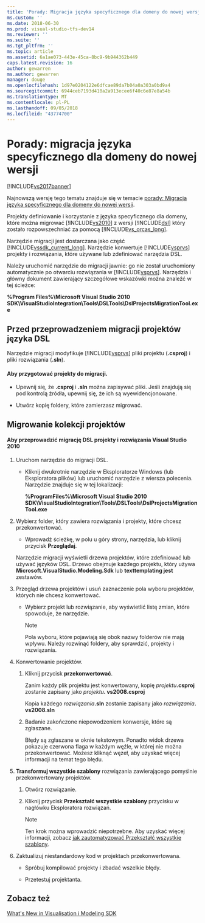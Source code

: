 ```yaml
---
title: 'Porady: Migracja języka specyficznego dla domeny do nowej wersji | Dokumentacja firmy Microsoft'
ms.custom: ''
ms.date: 2018-06-30
ms.prod: visual-studio-tfs-dev14
ms.reviewer: ''
ms.suite: ''
ms.tgt_pltfrm: ''
ms.topic: article
ms.assetid: 6a1ae073-443e-45ca-8bc9-9b944362b449
caps.latest.revision: 16
author: gewarren
ms.author: gewarren
manager: douge
ms.openlocfilehash: 1d97e0204122e6dfcae89da7b04a0a303a0bd9a4
ms.sourcegitcommit: 6944ceb7193d410a2a913ecee6f40c6e87e8a54b
ms.translationtype: MT
ms.contentlocale: pl-PL
ms.lasthandoff: 09/05/2018
ms.locfileid: "43774700"
---
```

# <a name="how-to-migrate-a-domain-specific-language-to-a-new-version"></a>Porady: migracja języka specyficznego dla domeny do nowej wersji
[!INCLUDE[vs2017banner](../includes/vs2017banner.md)]

Najnowszą wersję tego tematu znajduje się w temacie [porady: Migracja języka specyficznego dla domeny do nowej wersji](https://docs.microsoft.com/visualstudio/modeling/how-to-migrate-a-domain-specific-language-to-a-new-version).  
  
Projekty definiowanie i korzystanie z języka specyficznego dla domeny, które można migrować [!INCLUDE[vs2010](../includes/vs2010-md.md)] z wersji [!INCLUDE[dsl](../includes/dsl-md.md)] który zostało rozpowszechniać za pomocą [!INCLUDE[vs_orcas_long](../includes/vs-orcas-long-md.md)].  
  
 Narzędzie migracji jest dostarczana jako część [!INCLUDE[vssdk_current_long](../includes/vssdk-current-long-md.md)]. Narzędzie konwertuje [!INCLUDE[vsprvs](../includes/vsprvs-md.md)] projekty i rozwiązania, które używane lub zdefiniować narzędzia DSL.  
  
 Należy uruchomić narzędzie do migracji jawnie: go nie został uruchomiony automatycznie po otwarciu rozwiązania w [!INCLUDE[vsprvs](../includes/vsprvs-md.md)]. Narzędzia i główny dokument zawierający szczegółowe wskazówki można znaleźć w tej ścieżce:  
  
 **%Program Files%\Microsoft Visual Studio 2010 SDK\VisualStudioIntegration\Tools\DSLTools\DslProjectsMigrationTool.exe**  
  
## <a name="before-you-migrate-your-dsl-projects"></a>Przed przeprowadzeniem migracji projektów języka DSL  
 Narzędzie migracji modyfikuje [!INCLUDE[vsprvs](../includes/vsprvs-md.md)] pliki projektu (**.csproj**) i pliki rozwiązania (**.sln**).  
  
#### <a name="to-prepare-projects-for-migration"></a>Aby przygotować projekty do migracji.  
  
-   Upewnij się, że **.csproj** i **.sln** można zapisywać pliki. Jeśli znajdują się pod kontrolą źródła, upewnij się, że ich są wyewidencjonowane.  
  
-   Utwórz kopię foldery, które zamierzasz migrować.  
  
## <a name="migrating-a-collection-of-projects"></a>Migrowanie kolekcji projektów  
  
#### <a name="to-migrate-dsl-projects-and-solutions-to-visual-studio-2010"></a>Aby przeprowadzić migrację DSL projekty i rozwiązania Visual Studio 2010  
  
1.  Uruchom narzędzie do migracji DSL.  
  
    -   Kliknij dwukrotnie narzędzie w Eksploratorze Windows (lub Eksploratora plików) lub uruchomić narzędzie z wiersza polecenia. Narzędzie znajduje się w tej lokalizacji:  
  
         **%ProgramFiles%\Microsoft Visual Studio 2010 SDK\VisualStudioIntegration\Tools\DSLTools\DslProjectsMigrationTool.exe**  
  
2.  Wybierz folder, który zawiera rozwiązania i projekty, które chcesz przekonwertować.  
  
    -   Wprowadź ścieżkę, w polu u góry strony, narzędzia, lub kliknij przycisk **Przeglądaj**.  
  
     Narzędzie migracji wyświetli drzewa projektów, które zdefiniować lub używać języków DSL. Drzewo obejmuje każdego projektu, który używa **Microsoft.VisualStudio.Modeling.Sdk** lub **texttemplating jest** zestawów.  
  
3.  Przegląd drzewa projektów i usuń zaznaczenie pola wyboru projektów, których nie chcesz konwertować.  
  
    -   Wybierz projekt lub rozwiązanie, aby wyświetlić listę zmian, które spowoduje, że narzędzie.  
  
        > [!NOTE]
        >  Pola wyboru, które pojawiają się obok nazwy folderów nie mają wpływu. Należy rozwinąć foldery, aby sprawdzić, projekty i rozwiązania.  
  
4.  Konwertowanie projektów.  
  
    1.  Kliknij przycisk **przekonwertować**.  
  
         Zanim każdy plik projektu jest konwertowany, kopię _projektu_**.csproj** zostanie zapisany jako _projektu_**. vs2008.csproj**  
  
         Kopia każdego _rozwiązania_**.sln** zostanie zapisany jako _rozwiązania_**. vs2008.sln**  
  
    2.  Badanie zakończone niepowodzeniem konwersje, które są zgłaszane.  
  
         Błędy są zgłaszane w oknie tekstowym. Ponadto widok drzewa pokazuje czerwona flaga w każdym węźle, w której nie można przekonwertować. Możesz kliknąć węzeł, aby uzyskać więcej informacji na temat tego błędu.  
  
5.  **Transformuj wszystkie szablony** rozwiązania zawierającego pomyślnie przekonwertowany projektów.  
  
    1.  Otwórz rozwiązanie.  
  
    2.  Kliknij przycisk **Przekształć wszystkie szablony** przycisku w nagłówku Eksploratora rozwiązań.  
  
        > [!NOTE]
        >  Ten krok można wprowadzić niepotrzebne. Aby uzyskać więcej informacji, zobacz [jak zautomatyzować Przekształć wszystkie szablony](http://msdn.microsoft.com/en-us/b63cfe20-fe5e-47cc-9506-59b29bca768a).  
  
6.  Zaktualizuj niestandardowy kod w projektach przekonwertowana.  
  
    -   Spróbuj kompilować projekty i zbadać wszelkie błędy.  
  
    -   Przetestuj projektanta.  
  
## <a name="see-also"></a>Zobacz też  
 [What's New in Visualisation i Modeling SDK](../misc/what-s-new-in-visualization-and-modeling-sdk.md)



